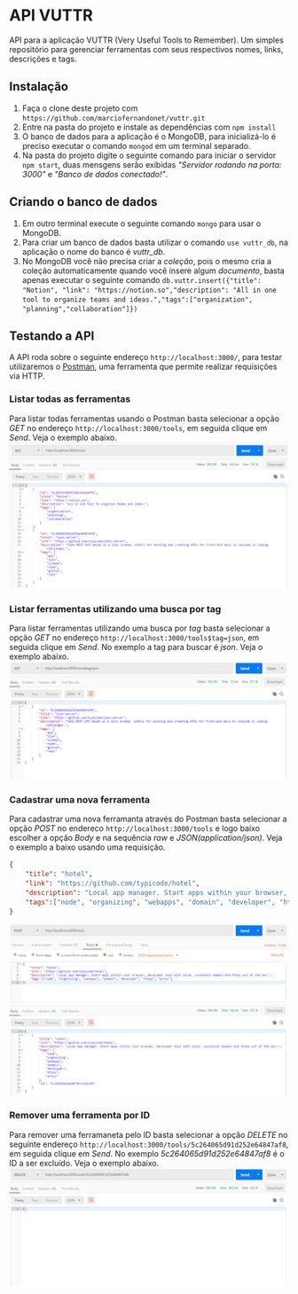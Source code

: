 # API VUTTR

API para a aplicação VUTTR (Very Useful Tools to Remember). Um simples repositório para gerenciar ferramentas com seus respectivos nomes, links, descrições e tags.

## Instalação

1. Faça o clone deste projeto com `https://github.com/marciofernandonet/vuttr.git`
2. Entre na pasta do projeto e instale as dependências com `npm install`
3. O banco de dados para a aplicação é o MongoDB, para inicializá-lo é preciso executar o comando `mongod` em um terminal separado.
4. Na pasta do projeto digite o seguinte comando para iniciar o servidor `npm start`, duas mensgens serão exibidas _"Servidor rodando na porta: 3000"_ e _"Banco de dados conectado!"_.

## Criando o banco de dados

1. Em outro terminal execute o seguinte comando `mongo` para usar o MongoDB.
2. Para criar um banco de dados basta utilizar o comando `use vuttr_db`, na aplicação o nome do banco é _vuttr_db_.
3. No MongoDB você não precisa criar a _coleção_, pois o mesmo cria a coleção automaticamente quando você insere algum _documento_, basta apenas executar o seguinte comando `db.vuttr.insert({"title": "Notion", "link": "https://notion.so","description": "All in one tool to organize teams and ideas.","tags":["organization", "planning","collaboration"]})`

## Testando a API

A API roda sobre o seguinte endereço `http://localhost:3000/`, para testar utilizaremos o [Postman](https://www.getpostman.com/), uma ferramenta que permite realizar requisições via HTTP.

### Listar todas as ferramentas

Para listar todas ferramentas usando o Postman basta selecionar a opção _GET_ no endereço `http://localhost:3000/tools`, em seguida clique em _Send_. Veja o exemplo abaixo. 
![screen shot](img/ex_get.jpg)

### Listar ferramentas utilizando uma busca por tag

Para listar ferramentas utilizando uma busca por _tag_ basta selecionar a opção _GET_ no endereço `http://localhost:3000/tools$tag=json`, em seguida clique em _Send_. No exemplo a tag para buscar é _json_. Veja o exemplo abaixo. 
![](img/ex_get_tag.jpg)

### Cadastrar uma nova ferramenta

Para cadastrar uma nova ferramanta através do Postman basta selecionar a opção _POST_ no endereco `http://localhost:3000/tools` e logo baixo escolher a opção _Body_ e na sequência _raw_ e _JSON(application/json)_. Veja o exemplo a baixo usando uma requisição.

```json
{
    "title": "hotel",
    "link": "https://github.com/typicode/hotel",
    "description": "Local app manager. Start apps within your browser, developer tool with local .localhost domain and https out of the box.",
    "tags":["node", "organizing", "webapps", "domain", "developer", "https", "proxy"]
}
```
![](img/ex_post.jpg)

### Remover uma ferramenta por ID

Para remover uma ferramaneta pelo ID basta selecionar a opção _DELETE_ no seguinte endereço `http://localhost:3000/tools/5c264065d91d252e64847af8`, em seguida clique em _Send_. No exemplo _5c264065d91d252e64847af8_ é o ID a ser excluído. Veja o exemplo abaixo.
![link](img/ex_delete.jpg)
